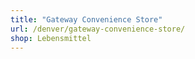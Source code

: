 ```yaml
---
title: "Gateway Convenience Store"
url: /denver/gateway-convenience-store/
shop: Lebensmittel
---
```

